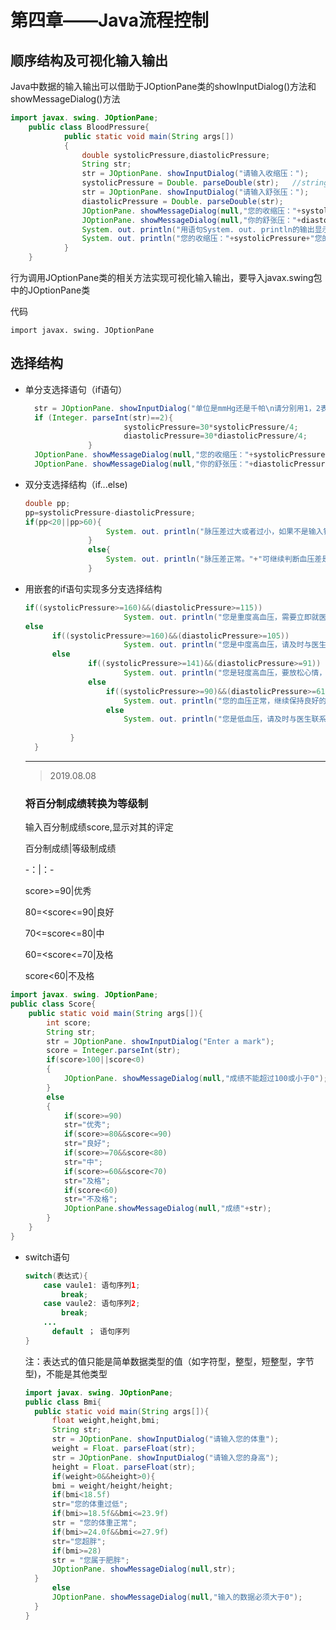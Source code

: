 # 第四章——Java流程控制

## 顺序结构及可视化输入输出

Java中数据的输入输出可以借助于JOptionPane类的showInputDialog()方法和showMessageDialog()方法

```java
import javax. swing. JOptionPane;
	public class BloodPressure{
			public static void main(String args[])
			{
				double systolicPressure,diastolicPressure;
				String str;
				str = JOptionPane. showInputDialog("请输入收缩压：");
				systolicPressure = Double. parseDouble(str);   //string转换为double
				str = JOptionPane. showInputDialog("请输入舒张压：");
				diastolicPressure = Double. parseDouble(str);
				JOptionPane. showMessageDialog(null,"您的收缩压："+systolicPressure);
				JOptionPane. showMessageDialog(null,"你的舒张压："+diastolicPressure);
				System. out. println("用语句System. out. println的输出显示在这个地方.");
				System. out. println("您的收缩压："+systolicPressure+"您的舒张压："+diastolicPressure);
			}
	}
```

行为调用JOptionPane类的相关方法实现可视化输入输出，要导入javax.swing包中的JOptionPane类

代码

`import javax. swing. JOptionPane`

## 选择结构

- 单分支选择语句（if语句）

  ```java
  	str = JOptionPane. showInputDialog("单位是mmHg还是千帕\n请分别用1，2表示");
  	if (Integer. parseInt(str)==2){
  						systolicPressure=30*systolicPressure/4;
  						diastolicPressure=30*diastolicPressure/4;
  				}
  	JOptionPane. showMessageDialog(null,"您的收缩压："+systolicPressure+"mmHg");
  	JOptionPane. showMessageDialog(null,"你的舒张压："+diastolicPressure+"mmHg");
  ```

- 双分支选择结构（if...else)

  ```java
  double pp;
  pp=systolicPressure-diastolicPressure;
  if(pp<20||pp>60){
  					System. out. println("脉压差过大或者过小，如果不是输入错误，请及时到医院就诊");
  				}
  				else{
  					System. out. println("脉压差正常。"+"可继续判断血压差是否正常");
  				}
  ```

- 用嵌套的if语句实现多分支选择结构

  ```java
  if((systolicPressure>=160)&&(diastolicPressure>=115))
  						System. out. println("您是重度高血压，需要立即就医");
  else
  		if((systolicPressure>=160)&&(diastolicPressure>=105))
  						System. out. println("您是中度高血压，请及时与医生联系");
  		else
  				if((systolicPressure>=141)&&(diastolicPressure>=91))
  						System. out. println("您是轻度高血压，要放松心情，注意日常饮食和休息");
  				else
  					if((systolicPressure>=90)&&(diastolicPressure>=61))
  						System. out. println("您的血压正常，继续保持良好的生活习惯");
  					else
  						System. out. println("您是低血压，请及时与医生联系");
  				
  			}
  	}
  ```

  ----
  
  > 2019.08.08
  
  ### 将百分制成绩转换为等级制
  
  输入百分制成绩score,显示对其的评定
  
  百分制成绩|等级制成绩
  
  -：|：-
  
  score>=90|优秀
  
  80=<score<=90|良好
  
  70<=score<=80|中
  
  60=<score<=70|及格
  
  score<60|不及格

```java
import javax. swing. JOptionPane;
public class Score{
	public static void main(String args[]){
		int score;
		String str;
		str = JOptionPane. showInputDialog("Enter a mark");
		score = Integer.parseInt(str);
		if(score>100||score<0)
		{
			JOptionPane. showMessageDialog(null,"成绩不能超过100或小于0");
		}
		else
		{
			if(score>=90)
			str="优秀";
			if(score>=80&&score<=90)
			str="良好";
			if(score>=70&&score<80)
			str="中";
			if(score>=60&&score<70)
			str="及格";
			if(score<60)
			str="不及格";
			JOptionPane.showMessageDialog(null,"成绩"+str);
		}
	}
}
```

- switch语句

  ```java
  switch(表达式){
      case vaule1: 语句序列1;
          break;
      case vaule2: 语句序列2;
          break;
      ...
     	default ； 语句序列
  }
  ```

  注：表达式的值只能是简单数据类型的值（如字符型，整型，短整型，字节型)，不能是其他类型

  ```java
  import javax. swing. JOptionPane;
  public class Bmi{
  	public static void main(String args[]){
  		float weight,height,bmi;
  		String str;
  		str = JOptionPane. showInputDialog("请输入您的体重");
  		weight = Float. parseFloat(str);
  		str = JOptionPane. showInputDialog("请输入您的身高");
  		height = Float. parseFloat(str);
  		if(weight>0&&height>0){
  		bmi = weight/height/height;
  		if(bmi<18.5f)
  		str="您的体重过低";
  		if(bmi>=18.5f&&bmi<=23.9f)
  		str = "您的体重正常";
  		if(bmi>=24.0f&&bmi<=27.9f)
  		str="您超胖";
  		if(bmi>=28)
  		str = "您属于肥胖";
  		JOptionPane. showMessageDialog(null,str);
  	}
  		else
  		JOptionPane. showMessageDialog(null,"输入的数据必须大于0");
  	}
  }
  ```

  

  

